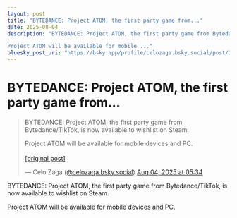 ```yaml
---
layout: post
title: "BYTEDANCE: Project ATOM, the first party game from..."
date: 2025-08-04
description: "BYTEDANCE: Project ATOM, the first party game from Bytedance/TikTok, is now available to wishlist on Steam. 

Project ATOM will be available for mobile ..."
bluesky_post_uri: "https://bsky.app/profile/celozaga.bsky.social/post/3lvkhvy7se22z"
---
```


<h1 class="bluesky-post-title">BYTEDANCE: Project ATOM, the first party game from...</h1>

<blockquote class="bluesky-embed" data-bluesky-uri="at://did:plc:lmh6rennptq77inaztnovw4b/app.bsky.feed.post/3lvkhvy7se22z" data-bluesky-embed-color-mode="system">
<p lang="">BYTEDANCE: Project ATOM, the first party game from Bytedance/TikTok, is now available to wishlist on Steam. 

Project ATOM will be available for mobile devices and PC.<br><br><a href="https://bsky.app/profile/celozaga.bsky.social/post/3lvkhvy7se22z">[original post]</a></p>
&mdash; Celo Zaga (<a href="https://bsky.app/profile/did:plc:lmh6rennptq77inaztnovw4b?ref_src=embed">@celozaga.bsky.social</a>) <a href="https://bsky.app/profile/celozaga.bsky.social/post/3lvkhvy7se22z?ref_src=embed">Aug 04, 2025 at 05:34</a>
</blockquote>
<script async src="https://embed.bsky.app/static/embed.js" charset="utf-8"></script>

<p class="bluesky-post-description">BYTEDANCE: Project ATOM, the first party game from Bytedance/TikTok, is now available to wishlist on Steam. 

Project ATOM will be available for mobile devices and PC.</p>
